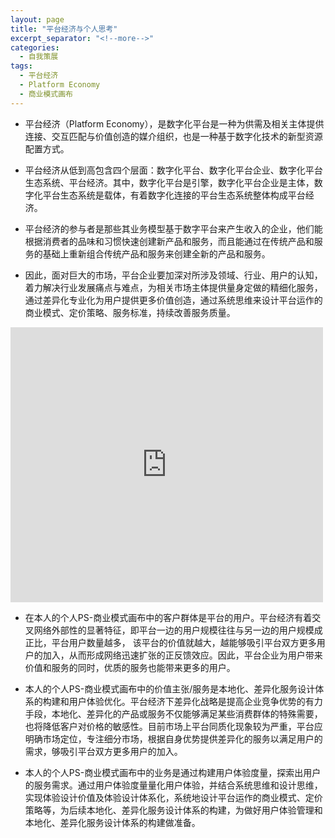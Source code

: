 ```yaml
---
layout: page
title: "平台经济与个人思考"
excerpt_separator: "<!--more-->"
categories:
  - 自我策展
tags:
  - 平台经济
  - Platform Economy
  - 商业模式画布
---
```

- 平台经济（Platform Economy），是数字化平台是一种为供需及相关主体提供连接、交互匹配与价值创造的媒介组织，也是一种基于数字化技术的新型资源配置方式。
<!--more-->
- 平台经济从低到高包含四个层面：数字化平台、数字化平台企业、数字化平台生态系统、平台经济。其中，数字化平台是引擎，数字化平台企业是主体，数字化平台生态系统是载体，有着数字化连接的平台生态系统整体构成平台经济。

- 平台经济的参与者是那些其业务模型基于数字平台来产生收入的企业，他们能根据消费者的品味和习惯快速创建新产品和服务，而且能通过在传统产品和服务的基础上重新组合传统产品和服务来创建全新的产品和服务。
- 因此，面对巨大的市场，平台企业要加深对所涉及领域、行业、用户的认知，着力解决行业发展痛点与难点，为相关市场主体提供量身定做的精细化服务，通过差异化专业化为用户提供更多价值创造，通过系统思维来设计平台运作的商业模式、定价策略、服务标准，持续改善服务质量。

<iframe width="500" height="440" frameborder="0" src="https://ncase.me/loopy/v1.1/?embed=1&data=[[[1,607,218,0,%22%25E6%259C%25AC%25E5%259C%25B0%25E5%258C%2596%25E3%2580%2581%25E5%25B7%25AE%25E5%25BC%2582%25E5%258C%2596%25E6%259C%258D%25E5%258A%25A1%25E8%25AE%25BE%25E8%25AE%25A1%25E4%25BD%2593%25E7%25B3%25BB%25E7%259A%2584%25E6%259E%2584%25E5%25BB%25BA%22,4],[2,779,374,0.33,%22%25E7%2594%25A8%25E6%2588%25B7%25E4%25BD%2593%25E9%25AA%258C%25E7%259A%2584%25E4%25BC%2598%25E5%258C%2596%22,4],[4,387,214,0,%22%25E6%258E%25A2%25E7%25B4%25A2%25E7%2594%25A8%25E6%2588%25B7%25E6%259C%258D%25E5%258A%25A1%25E9%259C%2580%25E6%25B1%2582%22,1],[5,247,375,0,%22%25E7%2594%25A8%25E6%2588%25B7%25E4%25BD%2593%25E9%25AA%258C%25E5%25BA%25A6%25E9%2587%258F%25E6%259E%2584%25E5%25BB%25BA%22,1],[6,247,577,0,%22%25E6%2590%259C%25E9%259B%2586%25E7%2594%25A8%25E6%2588%25B7%25E5%258F%258D%25E9%25A6%2588%22,2],[11,776,582,0,%22%25E7%2594%25A8%25E6%2588%25B7%25E5%25A2%259E%25E5%25A4%259A%22,0],[12,606,735,0,%22%25E5%25B9%25B3%25E5%258F%25B0%25E7%259A%2584%25E4%25BB%25B7%25E5%2580%25BC%25E6%258F%2590%25E5%258D%2587%22,3],[13,494,506,0,%22%25E7%2594%25A8%25E6%2588%25B7%25E7%2597%259B%25E7%2582%25B9%25E5%2592%258C%25E9%259C%2580%25E6%25B1%2582%25E5%25A2%259E%25E5%25A4%259A%22,5],[14,396,733,0,%22%25E5%2588%259B%25E5%25BB%25BA%25E6%2596%25B0%25E4%25BA%25A7%25E5%2593%2581%25E5%2592%258C%25E6%259C%258D%25E5%258A%25A1%22,3]],[[6,5,18,1,0],[5,4,16,1,0],[4,1,20,1,0],[1,2,39,1,0],[2,11,17,1,0],[11,13,17,1,0],[11,12,38,1,0],[12,14,-7,1,0],[13,2,36,-1,0],[14,6,28,1,0],[12,11,46,1,0],[13,6,-18,1,0]],[],14%5D"></iframe>


- 在本人的个人PS-商业模式画布中的客户群体是平台的用户。平台经济有着交叉网络外部性的显著特征，即平台一边的用户规模往往与另一边的用户规模成正比，平台用户数量越多， 该平台的价值就越大，越能够吸引平台双方更多用户的加入，从而形成网络迅速扩张的正反馈效应。因此，平台企业为用户带来价值和服务的同时，优质的服务也能带来更多的用户。


 
- 本人的个人PS-商业模式画布中的价值主张/服务是本地化、差异化服务设计体系的构建和用户体验优化。平台经济下差异化战略是提高企业竞争优势的有力手段，本地化、差异化的产品或服务不仅能够满足某些消费群体的特殊需要，也将降低客户对价格的敏感性。目前市场上平台同质化现象较为严重，平台应明确市场定位，专注细分市场，根据自身优势提供差异化的服务以满足用户的需求，够吸引平台双方更多用户的加入。

- 本人的个人PS-商业模式画布中的业务是通过构建用户体验度量，探索出用户的服务需求。通过用户体验度量量化用户体验，并结合系统思维和设计思维，实现体验设计价值及体验设计体系化，系统地设计平台运作的商业模式、定价策略等，为后续本地化、差异化服务设计体系的构建，为做好用户体验管理和本地化、差异化服务设计体系的构建做准备。
